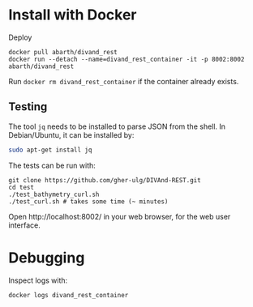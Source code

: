 
# Install with Docker

Deploy

```
docker pull abarth/divand_rest
docker run --detach --name=divand_rest_container -it -p 8002:8002 abarth/divand_rest
```

Run `docker rm divand_rest_container` if the container already exists.


## Testing

The tool `jq` needs to be installed to parse JSON from the shell.
In Debian/Ubuntu, it can be installed by:

```bash
sudo apt-get install jq
```

The tests can be run with:

```
git clone https://github.com/gher-ulg/DIVAnd-REST.git
cd test
./test_bathymetry_curl.sh
./test_curl.sh # takes some time (~ minutes)
```

Open http://localhost:8002/ in your web browser, for the web user interface.


# Debugging

Inspect logs with:

```
docker logs divand_rest_container
```
